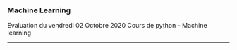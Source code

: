 ### Machine Learning
Evaluation du vendredi 02 Octobre 2020 Cours de python - Machine learning
____________________________________________________________________________
